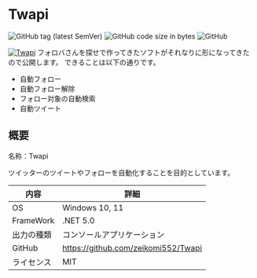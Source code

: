 # Twapi
![GitHub tag (latest SemVer)](https://img.shields.io/github/v/tag/zeikomi552/twapi)
![GitHub code size in bytes](https://img.shields.io/github/languages/code-size/zeikomi552/twapi)
![GitHub](https://img.shields.io/github/license/zeikomi552/twapi)

[![Twapi](https://github-readme-stats.vercel.app/api?username=zeikomi552)](https://github.com/zeikomi552/twapi)
フォロバさんを探せで作ってきたソフトがそれなりに形になってきたので公開します。
できることは以下の通りです。

- 自動フォロー
- 自動フォロー解除
- フォロー対象の自動検索
- 自動ツイート


## 概要

名称：Twapi

ツイッターのツイートやフォローを自動化することを目的としています。

|内容|詳細|
|----|----|
|OS|Windows 10, 11|
|FrameWork|.NET 5.0|
|出力の種類|コンソールアプリケーション|
|GitHub|https://github.com/zeikomi552/Twapi|
|ライセンス|MIT|

